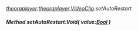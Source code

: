 _[theoraplayer](../../modules/theoraplayer/theoraplayer-module.md):[theoraplayer](../../modules/theoraplayer/theoraplayer-module.md).[VideoClip](../../modules/theoraplayer/theoraplayer-videoclip.md).setAutoRestart_
##### Method setAutoRestart:Void( value:[Bool](../../modules/wonkey/wonkey-types-bool.md) )
